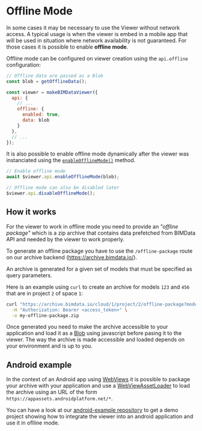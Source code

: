 # Offline Mode

In some cases it may be necessary to use the Viewer without network access.
A typical usage is when the viewer is embed in a mobile app that will be used
in situation where network availability is not guaranteed.
For those cases it is possible to enable **offline mode**.

Offline mode can be configured on viewer creation using the `api.offline` configuration:

```js
// Offline data are passed as a Blob
const blob = getOfflineData();

const viewer = makeBIMDataViewer({
  api: {
    // ...
    offline: {
      enabled: true,
      data: blob
    }
  },
  // ...
});
```

It is also possible to enable offline mode dynamically after the viewer was instanciated
using the [`enableOfflineMode()`](./reference/$viewer.md#enableofflinemode) method.

```js
// Enable offline mode
await $viewer.api.enableOfflineMode(blob);

// Offline mode can also be disabled later
$viewer.api.disableOfflineMode();
```

## How it works

For the viewer to work in offline mode you need to provide an *"offline package"* which is
a zip archive that contains data prefetched from BIMData API and needed by the viewer to work properly.

To generate an offline package you have to use the `/offline-package` route on our archive backend (https://archive.bimdata.io/).

An archive is generated for a given set of models that must be specified as query parameters.

Here is an example using `curl` to create an archive for models `123` and `456` that are in project `2` of space `1`:

```bash
curl "https://archive.bimdata.io/cloud/1/project/2/offline-package?modelId=123&modelId=456" \
  -H "Authorization: Bearer <access_token>" \
  -o my-offline-package.zip
```

Once generated you need to make the archive accessible to your application and load it as a [Blob](https://developer.mozilla.org/en-US/docs/Web/API/Blob)
using javascript before pasing it to the viewer.
The way the archive is made accessible and loaded depends on your environment and is up to you.

## Android example

In the context of an Android app using [WebViews](https://developer.android.com/reference/android/webkit/WebView) it is possible to
package your archive with your application and use a [WebViewAssetLoader](https://developer.android.com/reference/androidx/webkit/WebViewAssetLoader)
to load the archive using an URL of the form `https://appassets.androidplatform.net/*`.

You can have a look at our [android-example repository](https://github.com/bimdata/android-example)
to get a demo project showing how to integrate the viewer into an android application and use it in oflline mode.
